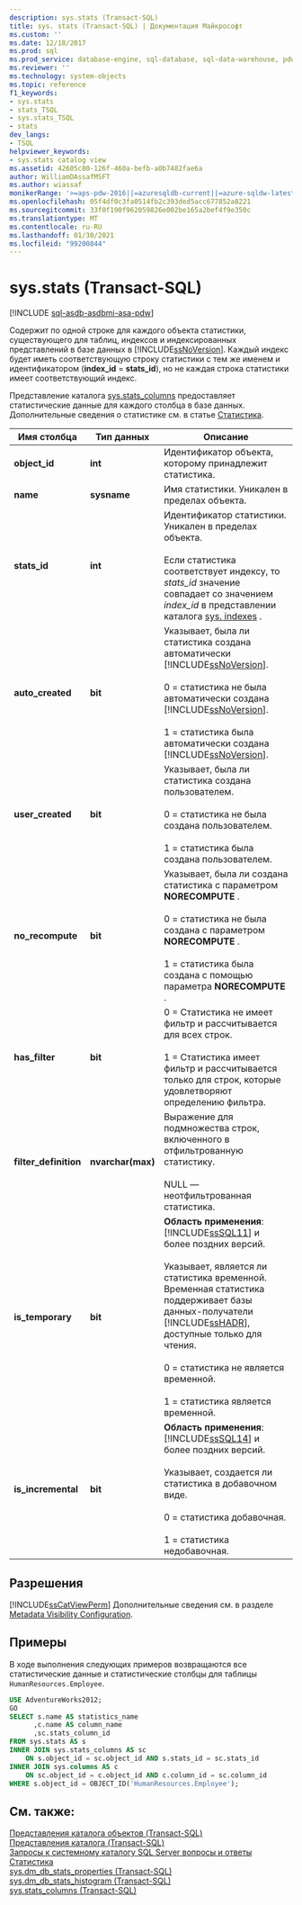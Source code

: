 ```yaml
---
description: sys.stats (Transact-SQL)
title: sys. stats (Transact-SQL) | Документация Майкрософт
ms.custom: ''
ms.date: 12/18/2017
ms.prod: sql
ms.prod_service: database-engine, sql-database, sql-data-warehouse, pdw
ms.reviewer: ''
ms.technology: system-objects
ms.topic: reference
f1_keywords:
- sys.stats
- stats_TSQL
- sys.stats_TSQL
- stats
dev_langs:
- TSQL
helpviewer_keywords:
- sys.stats catalog view
ms.assetid: 42605c80-126f-460a-befb-a0b7482fae6a
author: WilliamDAssafMSFT
ms.author: wiassaf
monikerRange: '>=aps-pdw-2016||=azuresqldb-current||=azure-sqldw-latest||>=sql-server-2016||>=sql-server-linux-2017||=azuresqldb-mi-current'
ms.openlocfilehash: 05f4df0c3fa0514fb2c393ded5acc677852a8221
ms.sourcegitcommit: 33f0f190f962059826e002be165a2bef4f9e350c
ms.translationtype: MT
ms.contentlocale: ru-RU
ms.lasthandoff: 01/30/2021
ms.locfileid: "99200844"
---
```

# <a name="sysstats-transact-sql"></a>sys.stats (Transact-SQL)
[!INCLUDE [sql-asdb-asdbmi-asa-pdw](../../includes/applies-to-version/sql-asdb-asdbmi-asa-pdw.md)]

  Содержит по одной строке для каждого объекта статистики, существующего для таблиц, индексов и индексированных представлений в базе данных в [!INCLUDE[ssNoVersion](../../includes/ssnoversion-md.md)]. Каждый индекс будет иметь соответствующую строку статистики с тем же именем и идентификатором (**index_id**  =  **stats_id**), но не каждая строка статистики имеет соответствующий индекс.  
  
 Представление каталога [sys.stats_columns](../../relational-databases/system-catalog-views/sys-stats-columns-transact-sql.md) предоставляет статистические данные для каждого столбца в базе данных. Дополнительные сведения о статистике см. в статье [Статистика](../../relational-databases/statistics/statistics.md).  
  
|Имя столбца|Тип данных|Описание|  
|-----------------|---------------|-----------------|  
|**object_id**|**int**|Идентификатор объекта, которому принадлежит статистика.|  
|**name**|**sysname**|Имя статистики. Уникален в пределах объекта.|  
|**stats_id**|**int**|Идентификатор статистики. Уникален в пределах объекта.<br /><br />Если статистика соответствует индексу, то *stats_id* значение совпадает со значением *index_id* в представлении каталога [sys. indexes](../../relational-databases/system-catalog-views/sys-indexes-transact-sql.md) .|  
|**auto_created**|**bit**|Указывает, была ли статистика создана автоматически [!INCLUDE[ssNoVersion](../../includes/ssnoversion-md.md)].<br /><br /> 0 = статистика не была автоматически создана [!INCLUDE[ssNoVersion](../../includes/ssnoversion-md.md)].<br /><br /> 1 = статистика была автоматически создана [!INCLUDE[ssNoVersion](../../includes/ssnoversion-md.md)].|  
|**user_created**|**bit**|Указывает, была ли статистика создана пользователем.<br /><br /> 0 = статистика не была создана пользователем.<br /><br /> 1 = статистика была создана пользователем.|  
|**no_recompute**|**bit**|Указывает, была ли создана статистика с параметром **NORECOMPUTE** .<br /><br /> 0 = статистика не была создана с параметром **NORECOMPUTE** .<br /><br /> 1 = статистика была создана с помощью параметра **NORECOMPUTE** .|  
|**has_filter**|**bit**|0 = Статистика не имеет фильтр и рассчитывается для всех строк.<br /><br /> 1 = Статистика имеет фильтр и рассчитывается только для строк, которые удовлетворяют определению фильтра.|  
|**filter_definition**|**nvarchar(max)**|Выражение для подмножества строк, включенного в отфильтрованную статистику.<br /><br /> NULL — неотфильтрованная статистика.|  
|**is_temporary**|**bit**|**Область применения**: [!INCLUDE[ssSQL11](../../includes/sssql11-md.md)] и более поздних версий.<br /><br /> Указывает, является ли статистика временной. Временная статистика поддерживает базы данных-получатели [!INCLUDE[ssHADR](../../includes/sshadr-md.md)], доступные только для чтения.<br /><br /> 0 = статистика не является временной.<br /><br /> 1 = статистика является временной.|  
|**is_incremental**|**bit**|**Область применения**: [!INCLUDE[ssSQL14](../../includes/sssql14-md.md)] и более поздних версий.<br /><br /> Указывает, создается ли статистика в добавочном виде.<br /><br /> 0 = статистика добавочная.<br /><br /> 1 = статистика недобавочная.|  
  
## <a name="permissions"></a>Разрешения  
 [!INCLUDE[ssCatViewPerm](../../includes/sscatviewperm-md.md)] Дополнительные сведения см. в разделе [Metadata Visibility Configuration](../../relational-databases/security/metadata-visibility-configuration.md).  
  
## <a name="examples"></a>Примеры  
 В ходе выполнения следующих примеров возвращаются все статистические данные и статистические столбцы для таблицы `HumanResources.Employee`.  
  
```sql  
USE AdventureWorks2012;  
GO  
SELECT s.name AS statistics_name  
      ,c.name AS column_name  
      ,sc.stats_column_id  
FROM sys.stats AS s  
INNER JOIN sys.stats_columns AS sc   
    ON s.object_id = sc.object_id AND s.stats_id = sc.stats_id  
INNER JOIN sys.columns AS c   
    ON sc.object_id = c.object_id AND c.column_id = sc.column_id  
WHERE s.object_id = OBJECT_ID('HumanResources.Employee');  
```  
  
## <a name="see-also"></a>См. также:  
 [Представления каталога объектов (Transact-SQL)](../../relational-databases/system-catalog-views/object-catalog-views-transact-sql.md)   
 [Представления каталога (Transact-SQL)](../../relational-databases/system-catalog-views/catalog-views-transact-sql.md)   
 [Запросы к системному каталогу SQL Server вопросы и ответы](../../relational-databases/system-catalog-views/querying-the-sql-server-system-catalog-faq.md)   
 [Статистика](../../relational-databases/statistics/statistics.md)    
 [sys.dm_db_stats_properties &#40;Transact-SQL&#41;](../../relational-databases/system-dynamic-management-views/sys-dm-db-stats-properties-transact-sql.md)   
 [sys.dm_db_stats_histogram &#40;Transact-SQL&#41;](../../relational-databases/system-dynamic-management-views/sys-dm-db-stats-histogram-transact-sql.md)   
 [sys.stats_columns &#40;Transact-SQL&#41;](../../relational-databases/system-catalog-views/sys-stats-columns-transact-sql.md)
 

 
